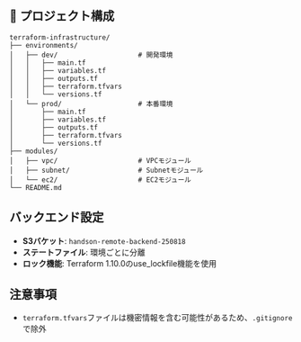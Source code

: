 ## 📁 プロジェクト構成

```
terraform-infrastructure/
├── environments/
│   ├── dev/                    # 開発環境
│   │   ├── main.tf
│   │   ├── variables.tf
│   │   ├── outputs.tf
│   │   ├── terraform.tfvars
│   │   └── versions.tf
│   └── prod/                   # 本番環境
│       ├── main.tf
│       ├── variables.tf
│       ├── outputs.tf
│       ├── terraform.tfvars
│       └── versions.tf
├── modules/
│   ├── vpc/                    # VPCモジュール
│   ├── subnet/                 # Subnetモジュール
│   └── ec2/                    # EC2モジュール
└── README.md
```

## バックエンド設定

- **S3バケット**: `handson-remote-backend-250818`
- **ステートファイル**: 環境ごとに分離
- **ロック機能**: Terraform 1.10.0のuse_lockfile機能を使用

## 注意事項
- `terraform.tfvars`ファイルは機密情報を含む可能性があるため、`.gitignore`で除外
